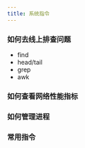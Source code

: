 ```yaml
---
title: 系统指令
---
```


### 如何去线上排查问题

- find
- head/tail
- grep
- awk

### 如何查看网络性能指标

### 如何管理进程

### 常用指令
